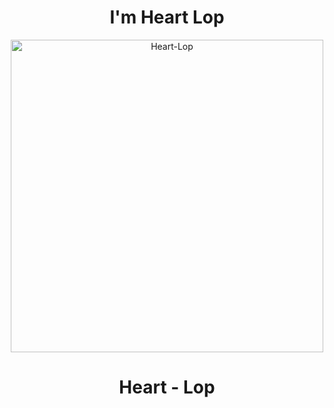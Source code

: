 <h1 align="center">I'm Heart Lop </h1>
<p align="center">
<img src="https://cdn.discordapp.com/attachments/632434742427516948/1019190387463704606/illust_94654937_20220913_171317.png" alt="Heart-Lop" width="500"/>
</p>
<h1 align="center">Heart - Lop </h1>
<p align="center">

<!---
heart-lop/heart-lop is a ✨ special ✨ repository because its `README.md` (this file) appears on your GitHub profile.
You can click the Preview link to take a look at your changes.
--->
